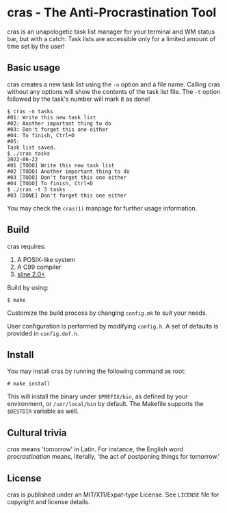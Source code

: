 # cras - The Anti-Procrastination Tool

cras is an unapologetic task list manager for your terminal and WM status bar,
but with a catch: Task lists are accessible only for a limited amount of time 
set by the user!

## Basic usage

cras creates a new task list using the ``-n`` option and a file name. Calling
cras without any options will show the contents of the task list file. The
``-t`` option followed by the task's number will mark it as done!

```
$ cras -n tasks
#01: Write this new task list
#02: Another important thing to do
#03: Don't forget this one either
#04: To finish, Ctrl+D
#05:
Task list saved.
$ ./cras tasks
2022-06-22
#01 [TODO] Write this new task list
#02 [TODO] Another important thing to do
#03 [TODO] Don't forget this one either
#04 [TODO] To finish, Ctrl+D
$ ./cras -t 3 tasks
#03 [DONE] Don't forget this one either
```

You may check the ``cras(1)`` manpage for further usage information.

## Build

cras requires:

1. A POSIX-like system
2. A C99 compiler
3. [sline 2.0+](https://github.com/ariadnavigo/sline)

Build by using:

```
$ make
```

Customize the build process by changing ``config.mk`` to suit your needs.

User configuration is performed by modifying ``config.h``. A set of defaults is 
provided in ``config.def.h``.

## Install

You may install cras by running the following command as root:

```
# make install
```

This will install the binary under ``$PREFIX/bin``, as defined by your 
environment, or ``/usr/local/bin`` by default. The Makefile supports the 
``$DESTDIR`` variable as well.

## Cultural trivia

_cras_ means 'tomorrow' in Latin. For instance, the English word 
_procrastination_ means, literally, 'the act of postponing things for tomorrow.'

## License

cras is published under an MIT/X11/Expat-type License. See ``LICENSE`` file for 
copyright and license details.
